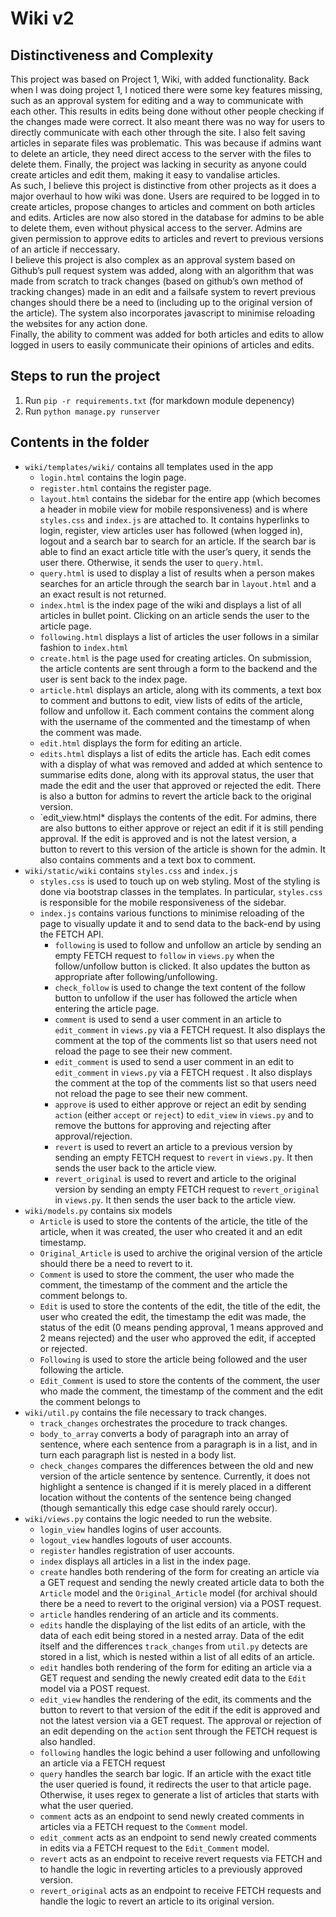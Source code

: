 # Wiki v2 #
## Distinctiveness and Complexity ##
This project was based on Project 1, Wiki, with added functionality. Back when I was doing project 1, I noticed there were some key features missing, such as an approval system for editing and a way to communicate with each other. This results in edits being done without other people checking if the changes made were correct. It also meant there was no way for users to directly communicate with each other through the site. I also felt saving articles in separate files was problematic. This was because if admins want to delete an article, they need direct access to the server with the files to delete them. Finally, the project was lacking in security as anyone could create articles and edit them, making it easy to vandalise articles.  
As such, I believe this project is distinctive from other projects as it does a major overhaul to how wiki was done. Users are required to be logged in to create articles, propose changes to articles and comment on both articles and edits. Articles are now also stored in the database for admins to be able to delete them, even without physical access to the server. Admins are given permission to approve edits to articles and revert to previous versions of an article if neccessary.  
I believe this project is also complex as an approval system based on Github’s pull request system was added, along with an algorithm that was made from scratch to track changes (based on github’s own method of tracking changes) made in an edit and a failsafe system to revert previous changes should there be a need to (including up to the original version of the article). The system also incorporates javascript to minimise reloading the websites for any action done.  
Finally, the ability to comment was added for both articles and edits to allow logged in users to easily communicate their opinions of articles and edits.
## Steps to run the project ##
1. Run `pip -r requirements.txt` (for markdown module depenency)
2. Run `python manage.py runserver`
## Contents in the folder ##
* `wiki/templates/wiki/` contains all templates used in the app
    * `login.html` contains the login page.  
    * `register.html` contains the register page.  
    * `layout.html` contains the sidebar for the entire app (which becomes a header in mobile view for mobile responsiveness) and is where `styles.css` and `index.js` are attached to. It contains hyperlinks to login, register, view articles user has followed (when logged in), logout and a search bar to search for an article. If the search bar is able to find an exact article title with the user’s query, it sends the user there. Otherwise, it sends the user to `query.html`.  
    * `query.html` is used to display a list of results when a person makes searches for an article through the search bar in `layout.html` and a an exact result is not returned.  
    * `index.html` is the index page of the wiki and displays a list of all articles in bullet point. Clicking on an article sends the user to the article page.  
    * `following.html` displays a list of articles the user follows in a similar fashion to `index.html`
    * `create.html` is the page used for creating articles. On submission, the article contents are sent through a form to the backend and the user is sent back to the index page.  
    * `article.html` displays an article, along with its comments, a text box to comment and buttons to edit, view lists of edits of the article, follow and unfollow it. Each comment contains the comment along with the username of the commented and the timestamp of when the comment was made.
    * `edit.html` displays the form for editing an article.  
    * `edits.html` displays a list of edits the article has. Each edit comes with a display of what was removed and added at which sentence to summarise edits done, along with its approval status, the user that made the edit and the user that approved or rejected the edit. There is also a button for admins to revert the article back to the original version.  
    * `edit_view.html* displays the contents of the edit. For admins, there are also buttons to either approve or reject an edit if it is still pending approval. If the edit is approved and is not the latest version, a button to revert to this version of the article is shown for the admin. It also contains comments and a text box to comment.
* `wiki/static/wiki` contains `styles.css` and `index.js`
    * `styles.css` is used to touch up on web styling. Most of the styling is done via bootstrap classes in the templates. In particular, `styles.css` is responsible for the mobile responsiveness of the sidebar.
    * `index.js` contains various functions to minimise reloading of the page to visually update it and to send data to the back-end by using the FETCH API.
        * `following` is used to follow and unfollow an article by sending an empty FETCH request to `follow` in `views.py` when the follow/unfollow button is clicked. It also updates the button as appropriate after following/unfollowing.
        * `check_follow` is used to change the text content of the follow button to unfollow if the user has followed the article when entering the article page.
        * `comment` is used to send a user comment in an article to `edit_comment` in `views.py` via a FETCH request. It also displays the comment at the top of the comments list so that users need not reload the page to see their new comment.
        * `edit_comment` is used to send a user comment in an edit to `edit_comment` in `views.py` via a FETCH request . It also displays the comment at the top of the comments list so that users need not reload the page to see their new comment.
        * `approve` is used to either approve or reject an edit by sending `action` (either `accept` or `reject`) to `edit_view` in `views.py` and to remove the buttons for approving and rejecting after approval/rejection.
        * `revert` is used to revert an article to a previous version by sending an empty FETCH request to `revert` in `views.py`. It then sends the user back to the article view.
        * `revert_original` is used to revert and article to the original version by sending an empty FETCH request to `revert_original` in `views.py`. It then sends the user back to the article view.
* `wiki/models.py` contains six models
    * `Article` is used to store the contents of the article, the title of the article, when it was created, the user who created it and an edit timestamp.
    * `Original_Article` is used to archive the original version of the article should there be a need to revert to it.
    * `Comment` is used to store the comment, the user who made the comment, the timestamp of the comment and the article the comment belongs to.
    * `Edit` is used to store the contents of the edit, the title of the edit, the user who created the edit, the timestamp the edit was made, the status of the edit (0 means pending approval, 1 means approved and 2 means rejected) and the user who approved the edit, if accepted or rejected.
    * `Following` is used to store the article being followed and the user following the article.
    * `Edit_Comment` is used to store the contents of the comment, the user who made the comment, the timestamp of the comment and the edit the comment belongs to
* `wiki/util.py` contains the file necessary to track changes.
    * `track_changes` orchestrates the procedure to track changes.
    * `body_to_array` converts a body of paragraph into an array of sentence, where each sentence from a paragraph is in a list, and in turn each paragraph list is nested in a body list.
    * `check_changes` compares the differences between the old and new version of the article sentence by sentence. Currently, it does not highlight a sentence is changed if it is merely placed in a different location without the contents of the sentence being changed (though semantically this edge case should rarely occur).
* `wiki/views.py` contains the logic needed to run the website.
    * `login_view` handles logins of user accounts.
    * `logout_view` handles logouts of user accounts.
    * `register` handles registration of user accounts.
    * `index` displays all articles in a list in the index page.
    * `create` handles both rendering of the form for creating an article via a GET request and sending the newly created article data to both the `Article` model and the `Original_Article` model (for archival should there be a need to revert to the original version) via a POST request.
    * `article` handles rendering of an article and its comments.
    * `edits` handle the displaying of the list edits of an article, with the data of each edit being stored in a nested array. Data of the edit itself and the differences `track_changes` from `util.py` detects are stored in a list, which is nested within a list of all edits of an article.
    * `edit` handles both rendering of the form for editing an article via a GET request and sending the newly created edit data to the `Edit` model via a POST request.
    * `edit_view` handles the rendering of the edit, its comments and the button to revert to that version of the edit if the edit is approved and not the latest version via a GET request. The approval or rejection of an edit depending on the `action` sent through the FETCH request is also handled.
    * `following` handles the logic behind a user following and unfollowing an article via a FETCH request
    * `query` handles the search bar logic. If an article with the exact title the user queried is found, it redirects the user to that article page. Otherwise, it uses regex to generate a list of articles that starts with what the user queried.
    * `comment` acts as an endpoint to send newly created comments in articles via a FETCH request to the `Comment` model.
    * `edit_comment` acts as an endpoint to send newly created comments in edits via a FETCH request to the `Edit_Comment` model.
    * `revert` acts as an endpoint to receive revert requests via FETCH and to handle the logic in reverting articles to a previously approved version.
    * `revert_original` acts as an endpoint to receive FETCH requests and handle the logic to revert an article to its original version.
